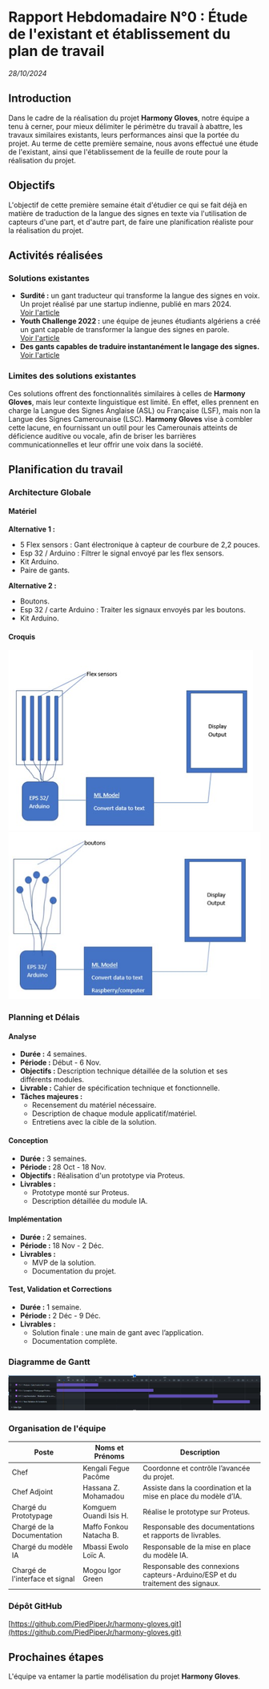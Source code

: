 # Rapport Hebdomadaire N°0 : Étude de l'existant et établissement du plan de travail  
*28/10/2024*


## Introduction

Dans le cadre de la réalisation du projet **Harmony Gloves**, notre équipe a tenu à cerner, pour mieux délimiter le périmètre du travail à abattre, les travaux similaires existants, leurs performances ainsi que la portée du projet. Au terme de cette première semaine, nous avons effectué une étude de l'existant, ainsi que l'établissement de la feuille de route pour la réalisation du projet.

## Objectifs

L'objectif de cette première semaine était d'étudier ce qui se fait déjà en matière de traduction de la langue des signes en texte via l'utilisation de capteurs d'une part, et d'autre part, de faire une planification réaliste pour la réalisation du projet.

## Activités réalisées

### Solutions existantes

- **Surdité :** un gant traducteur qui transforme la langue des signes en voix. Un projet réalisé par une startup indienne, publié en mars 2024.  
  [Voir l'article](https://www.lemonde.fr/sciences/article/2024/03/21/un-gant-traducteur-qui-transforme-la-langue-des-signes-en-voix_6223197_1650684.html#:~:text=C'est%20l'objectif%20d,un%20bracelet%20int%C3%A9gr%C3%A9%20au%20gant.)
- **Youth Challenge 2022 :** une équipe de jeunes étudiants algériens a créé un gant capable de transformer la langue des signes en parole.  
  [Voir l'article](https://algeria.un.org/fr/241390-jeunes-innovateurs-cr%C3%A9ent-des-gants-intelligents-pour-donner-voix-%C3%A0-la-langue-des-signes-en)
- **Des gants capables de traduire instantanément le langage des signes.**  
  [Voir l'article](https://ville.montreal.qc.ca/idmtl/des-gants-capables-de-traduire-instantanement-le-langage-des-signes/)

### Limites des solutions existantes

Ces solutions offrent des fonctionnalités similaires à celles de **Harmony Gloves**, mais leur contexte linguistique est limité. En effet, elles prennent en charge la Langue des Signes Anglaise (ASL) ou Française (LSF), mais non la Langue des Signes Camerounaise (LSC). **Harmony Gloves** vise à combler cette lacune, en fournissant un outil pour les Camerounais atteints de déficience auditive ou vocale, afin de briser les barrières communicationnelles et leur offrir une voix dans la société.

## Planification du travail

### Architecture Globale

#### Matériel

**Alternative 1 :**
- 5 Flex sensors : Gant électronique à capteur de courbure de 2,2 pouces.
- Esp 32 / Arduino : Filtrer le signal envoyé par les flex sensors.
- Kit Arduino.
- Paire de gants.

**Alternative 2 :**
- Boutons.
- Esp 32 / carte Arduino : Traiter les signaux envoyés par les boutons.
- Kit Arduino.

#### Croquis

![Alternatives 1 et 2](/images/alt1.jpg)  
![Alternatives 1 et 2](/images/alt2.jpg)

### Planning et Délais

#### Analyse

- **Durée :** 4 semaines.  
- **Période :** Début - 6 Nov.  
- **Objectifs :** Description technique détaillée de la solution et ses différents modules.  
- **Livrable :** Cahier de spécification technique et fonctionnelle.  
- **Tâches majeures :**
  - Recensement du matériel nécessaire.
  - Description de chaque module applicatif/matériel.
  - Entretiens avec la cible de la solution.

#### Conception

- **Durée :** 3 semaines.  
- **Période :** 28 Oct - 18 Nov.  
- **Objectifs :** Réalisation d'un prototype via Proteus.  
- **Livrables :**
  - Prototype monté sur Proteus.
  - Description détaillée du module IA.

#### Implémentation

- **Durée :** 2 semaines.  
- **Période :** 18 Nov - 2 Déc.  
- **Livrables :**
  - MVP de la solution.
  - Documentation du projet.

#### Test, Validation et Corrections

- **Durée :** 1 semaine.  
- **Période :** 2 Déc - 9 Déc.  
- **Livrables :**
  - Solution finale : une main de gant avec l’application.
  - Documentation complète.

### Diagramme de Gantt

![Diagramme de Gantt](/images/gantt.jpg)

### Organisation de l'équipe

| **Poste**                       | **Noms et Prénoms**           | **Description**                                                                 |
|----------------------------------|-------------------------------|---------------------------------------------------------------------------------|
| Chef                             | Kengali Fegue Pacôme          | Coordonne et contrôle l’avancée du projet.                                      |
| Chef Adjoint                     | Hassana Z. Mohamadou          | Assiste dans la coordination et la mise en place du modèle d’IA.                |
| Chargé du Prototypage            | Komguem Ouandi Isis H.        | Réalise le prototype sur Proteus.                                              |
| Chargé de la Documentation       | Maffo Fonkou Natacha B.       | Responsable des documentations et rapports de livrables.                        |
| Chargé du modèle IA              | Mbassi Ewolo Loïc A.          | Responsable de la mise en place du modèle IA.                                   |
| Chargé de l'interface et signal  | Mogou Igor Green              | Responsable des connexions capteurs-Arduino/ESP et du traitement des signaux.   |

### Dépôt GitHub

[https://github.com/PiedPiperJr/harmony-gloves.git](https://github.com/PiedPiperJr/harmony-gloves.git)

## Prochaines étapes

L'équipe va entamer la partie modélisation du projet **Harmony Gloves**.
